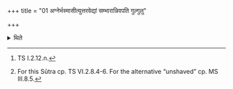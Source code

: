 +++
title = "01 अग्नेर्भस्मासीत्युत्तरवेद्यां सम्भारान्निवपति गुल्गुलु"

+++

<details><summary>थिते</summary>

1. With agner bhasmāsi...[^1] (the Adhvaryu) throws the materials on the Uttaravedi viz. bdelium (gulgulu), fragrant grass, a tuft of white wool taken from the place in between the two horns of a ram shaved or unshaved previously.[^2]  


[^1]: TS I.2.12.n.  

[^2]: For this Sūtra cp. TS VI.2.8.4-6. For the alternative “unshaved” cp. MS III.8.5.
</details>
